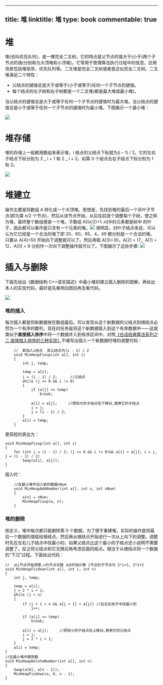 
---
title: 堆
linktitle: 堆
type: book
commentable: true
---

# 堆

堆(也叫优先队列)，是一棵完全二叉树，它的特点是父节点的值大于(小于)两个子节点的值(分别称为大顶堆和小顶堆)。它常用于管理算法执行过程中的信息，应用场景包括堆排序，优先队列等。二叉堆是完全二叉树或者是近似完全二叉树。二叉堆满足二个特性：

- 父结点的键值总是大于或等于(小于或等于)任何一个子节点的键值。
- 每个结点的左子树和右子树都是一个二叉堆(都是最大堆或最小堆)。

当父结点的键值总是大于或等于任何一个子节点的键值时为最大堆。当父结点的键值总是小于或等于任何一个子节点的键值时为最小堆。下图展示一个最小堆：

![](http://hi.csdn.net/attachment/201108/22/0_1314014666d5oe.gif)

# 堆存储

堆的存储上一般都用数组来表示堆，i 结点的父结点下标就为(i – 1) / 2。它的左右子结点下标分别为 2 _ i + 1 和 2 _ i + 2。如第 0 个结点左右子结点下标分别为 1 和 2。

![](http://hi.csdn.net/attachment/201108/22/0_1314014706gZqn.gif)

# 堆建立

操作主要是将数组 A 转化成一个大顶堆。思想是，先找到堆的最后一个非叶子节点(即为第 n/2 个节点)，然后从该节点开始，从后往前逐个调整每个子树，使之称为堆，最终整个数组便是一个堆。子数组 A[(n/2)+1..n]中的元素都是树中 的叶子，因此都可以看作是只含有一个元素的堆。![](http://hi.csdn.net/attachment/201108/22/0_1314014725K5k6.gif) 很明显，对叶子结点来说，可以认为它已经是一个合法的堆了即 20，60，65，4，49 都分别是一个合法的堆。只要从 A[4]=50 开始向下调整就可以了。然后再取 A[3]=30，A[2] = 17，A[1] = 12，A[0] = 9 分别作一次向下调整操作就可以了。下图展示了这些步骤: ![](http://hi.csdn.net/attachment/201108/22/0_1314014735kbBA.gif)

# 插入与删除

下面先给出《数据结构 C++语言描述》中最小堆的建立插入删除的图解，再给出本人的实现代码，最好是先看明白图后再去看代码。

![](http://hi.csdn.net/attachment/201108/24/0_131415207877s7.gif)

### 堆的插入

每次插入都是将新数据放在数组最后。可以发现从这个新数据的父结点到根结点必然为一个有序的数列，现在的任务是将这个新数据插入到这个有序数据中——这就类似于**直接插入排序**中将一个数据并入到有序区间中，对照[《白话经典算法系列之二 直接插入排序的三种实现》](http://blog.csdn.net/morewindows/article/details/6665714)不难写出插入一个新数据时堆的调整代码：

```
    //  新加入i结点  其父结点为(i - 1) / 2
    void MinHeapFixup(int a[], int i)
    {
        int j, temp;

        temp = a[i];
        j = (i - 1) / 2;      //父结点
        while (j >= 0 && i != 0)
        {
            if (a[j] <= temp)
                break;

            a[i] = a[j];     //把较大的子结点往下移动,替换它的子结点
            i = j;
            j = (i - 1) / 2;
        }
        a[i] = temp;
    }
```

更简短的表达为：

```
void MinHeapFixup(int a[], int i)
{
	for (int j = (i - 1) / 2; (j >= 0 && i != 0)&& a[i] > a[j]; i = j, j = (i - 1) / 2)
		Swap(a[i], a[j]);
}
```

插入时：

```
    //在最小堆中加入新的数据nNum
    void MinHeapAddNumber(int a[], int n, int nNum)
    {
        a[n] = nNum;
        MinHeapFixup(a, n);
    }
```

### 堆的删除

按定义，堆中每次都只能删除第 0 个数据。为了便于重建堆，实际的操作是将最后一个数据的值赋给根结点，然后再从根结点开始进行一次从上向下的调整。调整时先在左右儿子结点中找最小的，如果父结点比这个最小的子结点还小说明不需要调整了，反之将父结点和它交换后再考虑后面的结点。相当于从根结点将一个数据的“下沉”过程。下面给出代码：

```
//  从i节点开始调整,n为节点总数 从0开始计算 i节点的子节点为 2*i+1, 2*i+2
void MinHeapFixdown(int a[], int i, int n)
{
    int j, temp;

	temp = a[i];
	j = 2 * i + 1;
	while (j < n)
	{
		if (j + 1 < n && a[j + 1] < a[j]) //在左右孩子中找最小的
			j++;

		if (a[j] >= temp)
			break;

		a[i] = a[j];     //把较小的子结点往上移动,替换它的父结点
		i = j;
		j = 2 * i + 1;
	}
	a[i] = temp;
}
//在最小堆中删除数
void MinHeapDeleteNumber(int a[], int n)
{
	Swap(a[0], a[n - 1]);
	MinHeapFixdown(a, 0, n - 1);
}
```

    